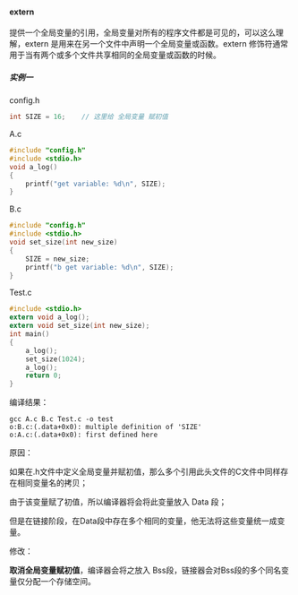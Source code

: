 #### extern

提供一个全局变量的引用，全局变量对所有的程序文件都是可见的，可以这么理解，extern 是用来在另一个文件中声明一个全局变量或函数。extern 修饰符通常用于当有两个或多个文件共享相同的全局变量或函数的时候。



##### 实例一

config.h

```c
int SIZE = 16;    // 这里给 全局变量 赋初值
```

A.c

```c
#include "config.h"
#include <stdio.h>
void a_log()
{
    printf("get variable: %d\n", SIZE);
}
```

B.c

```c
#include "config.h"
#include <stdio.h>
void set_size(int new_size)
{
    SIZE = new_size;
    printf("b get variable: %d\n", SIZE);
}
```

Test.c

```c
#include <stdio.h>
extern void a_log();
extern void set_size(int new_size);
int main()
{
    a_log();
    set_size(1024);
    a_log();
    return 0;
}
```

编译结果：

```shell
gcc A.c B.c Test.c -o test
o:B.c:(.data+0x0): multiple definition of 'SIZE'
o:A.c:(.data+0x0): first defined here
```

原因：

如果在.h文件中定义全局变量并赋初值，那么多个引用此头文件的C文件中同样存在相同变量名的拷贝；

由于该变量赋了初值，所以编译器将会将此变量放入 Data 段；

但是在链接阶段，在Data段中存在多个相同的变量，他无法将这些变量统一成变量。

修改：

**取消全局变量赋初值**，编译器会将之放入 Bss段，链接器会对Bss段的多个同名变量仅分配一个存储空间。